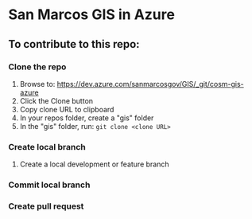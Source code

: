 # San Marcos GIS in Azure

## To contribute to this repo:

### Clone the repo

1. Browse to: https://dev.azure.com/sanmarcosgov/GIS/_git/cosm-gis-azure
1. Click the Clone button
1. Copy clone URL to clipboard
1. In your repos folder, create a "gis" folder
1. In the "gis" folder, run: `git clone <clone URL>`

### Create local branch

1. Create a local development or feature branch

### Commit local branch

### Create pull request
